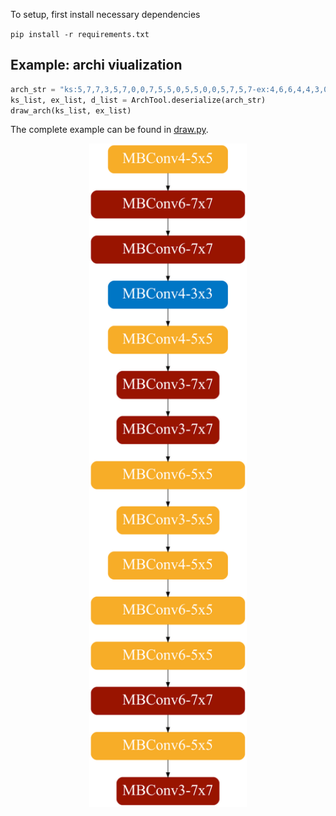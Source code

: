 To setup, first install necessary dependencies

`pip install -r requirements.txt`


## Example: archi viualization 

```python
arch_str = "ks:5,7,7,3,5,7,0,0,7,5,5,0,5,5,0,0,5,7,5,7-ex:4,6,6,4,4,3,0,0,3,6,3,0,4,6,0,0,6,6,6,3-d:4,2,3,2,4"
ks_list, ex_list, d_list = ArchTool.deserialize(arch_str)
draw_arch(ks_list, ex_list)
```

The complete example can be found in [draw.py](draw.py). 

<p align="center">
  <img src="viz/temp.png" width="50%"/>
</p>

